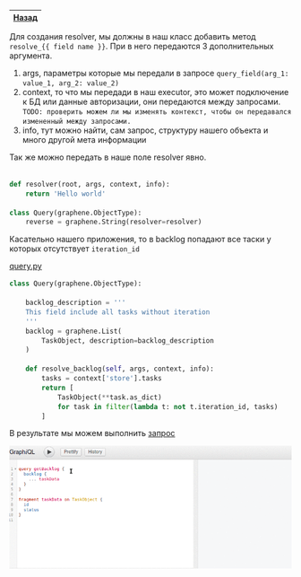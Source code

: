 [Назад](https://github.com/totaki/graphql-learn/blob/develop/articles/ru/episode-2/README.md#get-backlog)|
-----|

Для создания resolver, мы должны в наш класс добавить метод ```resolve_{{ field name }}```. При в него передаются 3
дополнительных аргумента.
1. args, параметры которые мы передали в запросе ```query_field(arg_1: value_1, arg_2: value_2)```
2. context, то что мы передади в наш executor, это может подключение к БД или данные авторизации, они передаются между запросами.
```TODO: проверить можем ли мы изменять контекст, чтобы он передавался измененный между запросами.``` 
3. info, тут можно найти, сам запрос, структуру нашего объекта и много другой мета информации 

Так же можно передать в наше поле resolver явно.

```python

def resolver(root, args, context, info):
    return 'Hello world'

class Query(graphene.ObjectType):
    reverse = graphene.String(resolver=resolver)
```

Касательно нашего приложения, то в backlog попадают все таски у которых отсутствует ```iteration_id```

[query.py](https://github.com/totaki/graphql-learn/blob/develop/src/backend/query.py)

```python
class Query(graphene.ObjectType):

    backlog_description = '''
    This field include all tasks without iteration
    '''
    backlog = graphene.List(
        TaskObject, description=backlog_description
    )

    def resolve_backlog(self, args, context, info):
        tasks = context['store'].tasks
        return [
            TaskObject(**task.as_dict)
            for task in filter(lambda t: not t.iteration_id, tasks)
        ]
```

В результате мы можем выполнить [запрос](https://github.com/totaki/graphql-learn/blob/develop/articles/ru/episode-2/backlog/query.graphql)

![Backlog](https://raw.githubusercontent.com/totaki/graphql-learn/develop/articles/ru/episode-2/backlog/getBacklog.gif)